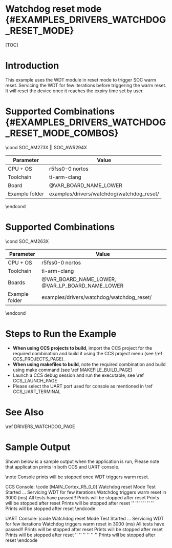# Watchdog reset mode {#EXAMPLES_DRIVERS_WATCHDOG_RESET_MODE}

[TOC]

# Introduction

This example uses the WDT module in reset mode to trigger SOC warm reset.
Servicing the WDT for few iterations before triggering the warm reset.
It will reset the device once it reaches the expiry time set by user.

# Supported Combinations {#EXAMPLES_DRIVERS_WATCHDOG_RESET_MODE_COMBOS}
\cond SOC_AM273X || SOC_AWR294X

 Parameter      | Value
 ---------------|-----------
 CPU + OS       | r5fss0-0 nortos
 Toolchain      | ti-arm-clang
 Board          | @VAR_BOARD_NAME_LOWER
 Example folder | examples/drivers/watchdog/watchdog_reset/

\endcond

# Supported Combinations
\cond SOC_AM263X

 Parameter      | Value
 ---------------|-----------
 CPU + OS       | r5fss0-0 nortos
 Toolchain      | ti-arm-clang
 Boards         | @VAR_BOARD_NAME_LOWER, @VAR_LP_BOARD_NAME_LOWER
 Example folder | examples/drivers/watchdog/watchdog_reset/

\endcond

# Steps to Run the Example

- **When using CCS projects to build**, import the CCS project for the required combination
  and build it using the CCS project menu (see \ref CCS_PROJECTS_PAGE).
- **When using makefiles to build**, note the required combination and build using
  make command (see \ref MAKEFILE_BUILD_PAGE)
- Launch a CCS debug session and run the executable, see \ref CCS_LAUNCH_PAGE
- Please select the UART port used for console as mentioned in \ref CCS_UART_TERMINAL

# See Also

\ref DRIVERS_WATCHDOG_PAGE

# Sample Output

Shown below is a sample output when the application is run,
Please note that application prints in both CCS and UART console.

\note Console prints will be stopped once WDT triggers warm reset.

CCS Console:
\code
[MAIN_Cortex_R5_0_0] Watchdog reset Mode Test Started ...
Servicing WDT for few iterations
Watchdog triggers warm reset in 3000 (ms)
All tests have passed!!
Prints will be stopped after reset
Prints will be stopped after reset
Prints will be stopped after reset
'' ''
'' ''
'' ''
Prints will be stopped after reset
\endcode

UART Console:
\code
Watchdog reset Mode Test Started ...
Servicing WDT for few iterations
Watchdog triggers warm reset in 3000 (ms)
All tests have passed!!
Prints will be stopped after reset
Prints will be stopped after reset
Prints will be stopped after reset
'' ''
'' ''
'' ''
Prints will be stopped after reset
\endcode

